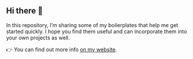 ## Hi there 👋

In this repository, I’m sharing some of my boilerplates that help me get started quickly. I hope you find them useful and can incorporate them into your own projects as well.

👉 You can find out more info [on my website](https://klipper.ee/en).

